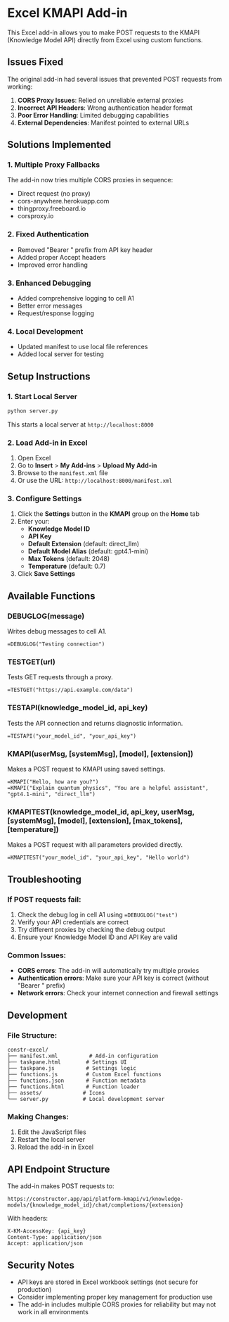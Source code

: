 # Excel KMAPI Add-in

This Excel add-in allows you to make POST requests to the KMAPI (Knowledge Model API) directly from Excel using custom functions.

## Issues Fixed

The original add-in had several issues that prevented POST requests from working:

1. **CORS Proxy Issues**: Relied on unreliable external proxies
2. **Incorrect API Headers**: Wrong authentication header format
3. **Poor Error Handling**: Limited debugging capabilities
4. **External Dependencies**: Manifest pointed to external URLs

## Solutions Implemented

### 1. Multiple Proxy Fallbacks
The add-in now tries multiple CORS proxies in sequence:
- Direct request (no proxy)
- cors-anywhere.herokuapp.com
- thingproxy.freeboard.io
- corsproxy.io

### 2. Fixed Authentication
- Removed "Bearer " prefix from API key header
- Added proper Accept headers
- Improved error handling

### 3. Enhanced Debugging
- Added comprehensive logging to cell A1
- Better error messages
- Request/response logging

### 4. Local Development
- Updated manifest to use local file references
- Added local server for testing

## Setup Instructions

### 1. Start Local Server
```bash
python server.py
```
This starts a local server at `http://localhost:8000`

### 2. Load Add-in in Excel
1. Open Excel
2. Go to **Insert** > **My Add-ins** > **Upload My Add-in**
3. Browse to the `manifest.xml` file
4. Or use the URL: `http://localhost:8000/manifest.xml`

### 3. Configure Settings
1. Click the **Settings** button in the **KMAPI** group on the **Home** tab
2. Enter your:
   - **Knowledge Model ID**
   - **API Key**
   - **Default Extension** (default: direct_llm)
   - **Default Model Alias** (default: gpt4.1-mini)
   - **Max Tokens** (default: 2048)
   - **Temperature** (default: 0.7)
3. Click **Save Settings**

## Available Functions

### DEBUGLOG(message)
Writes debug messages to cell A1.
```
=DEBUGLOG("Testing connection")
```

### TESTGET(url)
Tests GET requests through a proxy.
```
=TESTGET("https://api.example.com/data")
```

### TESTAPI(knowledge_model_id, api_key)
Tests the API connection and returns diagnostic information.
```
=TESTAPI("your_model_id", "your_api_key")
```

### KMAPI(userMsg, [systemMsg], [model], [extension])
Makes a POST request to KMAPI using saved settings.
```
=KMAPI("Hello, how are you?")
=KMAPI("Explain quantum physics", "You are a helpful assistant", "gpt4.1-mini", "direct_llm")
```

### KMAPITEST(knowledge_model_id, api_key, userMsg, [systemMsg], [model], [extension], [max_tokens], [temperature])
Makes a POST request with all parameters provided directly.
```
=KMAPITEST("your_model_id", "your_api_key", "Hello world")
```

## Troubleshooting

### If POST requests fail:
1. Check the debug log in cell A1 using `=DEBUGLOG("test")`
2. Verify your API credentials are correct
3. Try different proxies by checking the debug output
4. Ensure your Knowledge Model ID and API Key are valid

### Common Issues:
- **CORS errors**: The add-in will automatically try multiple proxies
- **Authentication errors**: Make sure your API key is correct (without "Bearer " prefix)
- **Network errors**: Check your internet connection and firewall settings

## Development

### File Structure:
```
constr-excel/
├── manifest.xml          # Add-in configuration
├── taskpane.html        # Settings UI
├── taskpane.js          # Settings logic
├── functions.js         # Custom Excel functions
├── functions.json       # Function metadata
├── functions.html       # Function loader
├── assets/             # Icons
└── server.py           # Local development server
```

### Making Changes:
1. Edit the JavaScript files
2. Restart the local server
3. Reload the add-in in Excel

## API Endpoint Structure

The add-in makes POST requests to:
```
https://constructor.app/api/platform-kmapi/v1/knowledge-models/{knowledge_model_id}/chat/completions/{extension}
```

With headers:
```
X-KM-AccessKey: {api_key}
Content-Type: application/json
Accept: application/json
```

## Security Notes

- API keys are stored in Excel workbook settings (not secure for production)
- Consider implementing proper key management for production use
- The add-in includes multiple CORS proxies for reliability but may not work in all environments 